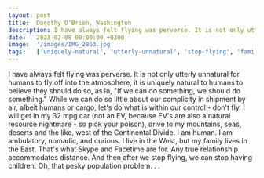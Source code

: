 ```yaml
---
layout: post
title:  Dorothy O'Brien, Washington
description: I have always felt flying was perverse. It is not only utterly unnatural for humans to fly off into the atmosphere, it is uniquely natural to humans t...
date:   2023-02-08 00:00:00 +0300
image:  '/images/IMG_2863.jpg'
tags:   ['uniquely-natural', 'utterly-unnatural', 'stop-flying', 'family-lives', 'continental-divide', 'something', 'albeit-humans', 'stop']
---
```

I have always felt flying was perverse. It is not only utterly unnatural for humans to fly off into the atmosphere, it is uniquely natural to humans to believe they should do so, as in, "If we can do something, we should do something." While we can do so little about our complicity in shipment by air, albeit humans or cargo, let's do what is within our control - don't fly. I will get in my 32 mpg car (not an EV, because EV's are also a natural resource nightmare - so pick your poison), drive to my mountains, seas, deserts and the like, west of the Continental Divide. I am human. I am ambulatory, nomadic, and curious. I live in the West, but my family lives in the East. That's what Skype and Facetime are for. Any true relationship accommodates distance. And then after we stop flying, we can stop having children. Oh, that pesky population problem. . .

